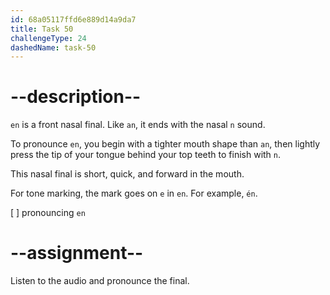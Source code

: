 ```yaml
---
id: 68a05117ffd6e889d14a9da7
title: Task 50
challengeType: 24
dashedName: task-50
---
```


<!--SPEAKING-->

<!-- (Audio) A: en -->

# --description--

`en` is a front nasal final. Like `an`, it ends with the nasal `n` sound.

To pronounce `en`, you begin with a tighter mouth shape than `an`, then lightly press the tip of your tongue behind your top teeth to finish with `n`.

This nasal final is short, quick, and forward in the mouth.

For tone marking, the mark goes on `e` in `en`. For example, `én`.

[ ] pronouncing `en`

# --assignment--

Listen to the audio and pronounce the final.
